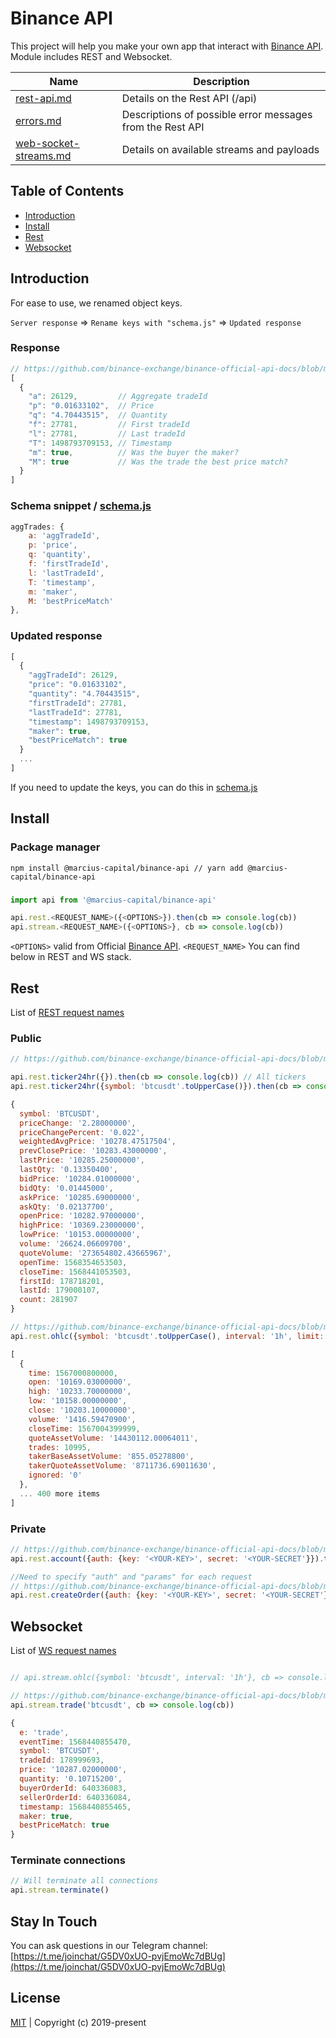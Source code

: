 # Binance API
This project will help you make your own app that interact with [Binance API](https://github.com/binance-exchange/binance-official-api-docs). Module includes REST and Websocket.

Name | Description
------------ | ------------
[rest-api.md](https://github.com/binance-exchange/binance-official-api-docs/blob/master/rest-api.md) | Details on the Rest API (/api)
[errors.md](https://github.com/binance-exchange/binance-official-api-docs/blob/master/errors.md) | Descriptions of possible error messages from the Rest API
[web-socket-streams.md](https://github.com/binance-exchange/binance-official-api-docs/blob/master/web-socket-streams.md) | Details on available streams and payloads

## Table of Contents

* [Introduction](#introduction)
* [Install](#install)
* [Rest](#rest)
* [Websocket](#websocket)

## Introduction

For ease to use, we renamed object keys.

``Server response`` => ``Rename keys with "schema.js"`` => ``Updated response``


### Response

```javascript
// https://github.com/binance-exchange/binance-official-api-docs/blob/master/rest-api.md#compressedaggregate-trades-list
[
  {
    "a": 26129,         // Aggregate tradeId
    "p": "0.01633102",  // Price
    "q": "4.70443515",  // Quantity
    "f": 27781,         // First tradeId
    "l": 27781,         // Last tradeId
    "T": 1498793709153, // Timestamp
    "m": true,          // Was the buyer the maker?
    "M": true           // Was the trade the best price match?
  }
]
```

### Schema snippet / [schema.js](/api/binance/schema.js#L7)

```javascript
aggTrades: {
    a: 'aggTradeId',
    p: 'price',
    q: 'quantity',
    f: 'firstTradeId',
    l: 'lastTradeId',
    T: 'timestamp',
    m: 'maker',
    M: 'bestPriceMatch'
},
```

### Updated response

```javascript
[
  {
    "aggTradeId": 26129,       
    "price": "0.01633102",     
    "quantity": "4.70443515",  
    "firstTradeId": 27781,      
    "lastTradeId": 27781,        
    "timestamp": 1498793709153, 
    "maker": true,          
    "bestPriceMatch": true         
  }
  ...
]

```

If you need to update the keys, you can do this in [schema.js](/api/binance/schema.js)

## Install

### Package manager

```node
npm install @marcius-capital/binance-api // yarn add @marcius-capital/binance-api
```

### 

```javascript
import api from '@marcius-capital/binance-api'

api.rest.<REQUEST_NAME>({<OPTIONS>}).then(cb => console.log(cb))
api.stream.<REQUEST_NAME>({<OPTIONS>}, cb => console.log(cb))
```
``<OPTIONS>`` valid from Official [Binance API](#binance-api). ``<REQUEST_NAME>`` You can find below in REST and WS stack.




## Rest

List of [REST request names](/api/binance/rest.js#L16)

### Public

```javascript
// https://github.com/binance-exchange/binance-official-api-docs/blob/master/rest-api.md#24hr-ticker-price-change-statistics

api.rest.ticker24hr({}).then(cb => console.log(cb)) // All tickers
api.rest.ticker24hr({symbol: 'btcusdt'.toUpperCase()}).then(cb => console.log(cb)) // Single ticker

{
  symbol: 'BTCUSDT',
  priceChange: '2.28000000',
  priceChangePercent: '0.022',
  weightedAvgPrice: '10278.47517504',
  prevClosePrice: '10283.43000000',
  lastPrice: '10285.25000000',
  lastQty: '0.13350400',
  bidPrice: '10284.01000000',
  bidQty: '0.01445000',
  askPrice: '10285.69000000',
  askQty: '0.02137700',
  openPrice: '10282.97000000',
  highPrice: '10369.23000000',
  lowPrice: '10153.00000000',
  volume: '26624.06609700',
  quoteVolume: '273654802.43665967',
  openTime: 1568354653503,
  closeTime: 1568441053503,
  firstId: 178718201,
  lastId: 179000107,
  count: 281907
}

// https://github.com/binance-exchange/binance-official-api-docs/blob/master/rest-api.md#klinecandlestick-data
api.rest.ohlc({symbol: 'btcusdt'.toUpperCase(), interval: '1h',	limit: 500}).then(cb => console.log(cb))

[
  {
    time: 1567000800000,
    open: '10169.03000000',
    high: '10233.70000000',
    low: '10158.00000000',
    close: '10203.10000000',
    volume: '1416.59470900',
    closeTime: 1567004399999,
    quoteAssetVolume: '14430112.00064011',
    trades: 10995,
    takerBaseAssetVolume: '855.05278800',
    takerQuoteAssetVolume: '8711736.69011630',
    ignored: '0'
  },
  ... 400 more items
]

```

### Private

```javascript
// https://github.com/binance-exchange/binance-official-api-docs/blob/master/rest-api.md#account-information-user_data
api.rest.account({auth: {key: '<YOUR-KEY>', secret: '<YOUR-SECRET'}}).then(cb => console.log(cb))

//Need to specify "auth" and "params" for each request
// https://github.com/binance-exchange/binance-official-api-docs/blob/master/rest-api.md#new-order--trade
api.rest.createOrder({auth: {key: '<YOUR-KEY>', secret: '<YOUR-SECRET'}, params: {symbol: 'BTCUSDT', side: 'SELL', price: '8000', quantity: '0.01' }}).then(cb => console.log(cb)).catch(cb => console.log(cb))
```

## Websocket

List of [WS request names](/api/binance/ws.js#L24)

```javascript

// api.stream.ohlc({symbol: 'btcusdt', interval: '1h'}, cb => console.log(cb))

// https://github.com/binance-exchange/binance-official-api-docs/blob/master/web-socket-streams.md#trade-streams
api.stream.trade('btcusdt', cb => console.log(cb))

{
  e: 'trade',
  eventTime: 1568440855470,
  symbol: 'BTCUSDT',
  tradeId: 178999693,
  price: '10287.02000000',
  quantity: '0.10715200',
  buyerOrderId: 640336083,
  sellerOrderId: 640336084,
  timestamp: 1568440855465,
  maker: true,
  bestPriceMatch: true
}
```

### Terminate connections

```javascript
// Will terminate all connections
api.stream.terminate()
```

## Stay In Touch
You can ask questions in our Telegram channel: [https://t.me/joinchat/G5DV0xUO-pvjEmoWc7dBUg](https://t.me/joinchat/G5DV0xUO-pvjEmoWc7dBUg)


## License
[MIT](http://opensource.org/licenses/MIT) | Copyright (c) 2019-present
